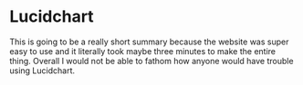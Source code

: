 # Lucidchart
This is going to be a really short summary because the website was super easy to use and it literally took maybe three minutes to make the entire thing. Overall I would not be able to fathom how anyone would have trouble using Lucidchart.

